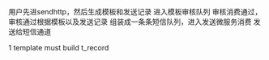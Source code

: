 用户先进sendhttp，然后生成模板和发送记录  进入模板审核队列 审核消费通过，审核通过根据模板以及发送记录 组装成一条条短信队列，进入发送微服务消费 发送给短信通道


1 template must build 
t_record
